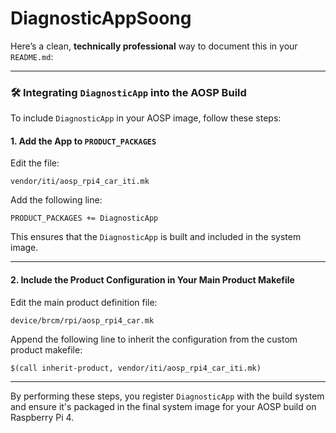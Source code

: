 # DiagnosticAppSoong

Here’s a clean, **technically professional** way to document this in your `README.md`:

---

### 🛠️ Integrating `DiagnosticApp` into the AOSP Build

To include `DiagnosticApp` in your AOSP image, follow these steps:

#### 1. **Add the App to `PRODUCT_PACKAGES`**

Edit the file:

```
vendor/iti/aosp_rpi4_car_iti.mk
```

Add the following line:

```make
PRODUCT_PACKAGES += DiagnosticApp
```

This ensures that the `DiagnosticApp` is built and included in the system image.

---

#### 2. **Include the Product Configuration in Your Main Product Makefile**

Edit the main product definition file:

```
device/brcm/rpi/aosp_rpi4_car.mk
```

Append the following line to inherit the configuration from the custom product makefile:

```make
$(call inherit-product, vendor/iti/aosp_rpi4_car_iti.mk)
```

---

By performing these steps, you register `DiagnosticApp` with the build system and ensure it's packaged in the final system image for your AOSP build on Raspberry Pi 4.


